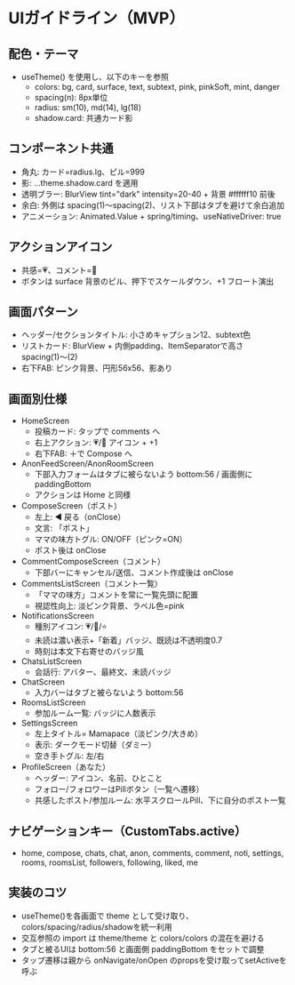 # UIガイドライン（MVP）

## 配色・テーマ
- useTheme() を使用し、以下のキーを参照
  - colors: bg, card, surface, text, subtext, pink, pinkSoft, mint, danger
  - spacing(n): 8px単位
  - radius: sm(10), md(14), lg(18)
  - shadow.card: 共通カード影

## コンポーネント共通
- 角丸: カード=radius.lg、ピル=999
- 影: ...theme.shadow.card を適用
- 透明ブラー: BlurView tint="dark" intensity=20-40 + 背景 #ffffff10 前後
- 余白: 外側は spacing(1)〜spacing(2)、リスト下部はタブを避けて余白追加
- アニメーション: Animated.Value + spring/timing、useNativeDriver: true

## アクションアイコン
- 共感=💗、コメント=💬
- ボタンは surface 背景のピル、押下でスケールダウン、+1 フロート演出

## 画面パターン
- ヘッダー/セクションタイトル: 小さめキャプション12、subtext色
- リストカード: BlurView + 内側padding、ItemSeparatorで高さ spacing(1)〜(2)
- 右下FAB: ピンク背景、円形56x56、影あり

## 画面別仕様
- HomeScreen
  - 投稿カード: タップで comments へ
  - 右上アクション: 💗/💬 アイコン + +1
  - 右下FAB: ＋で Compose へ
- AnonFeedScreen/AnonRoomScreen
  - 下部入力フォームはタブに被らないよう bottom:56 / 画面側に paddingBottom
  - アクションは Home と同様
- ComposeScreen（ポスト）
  - 左上: ◀️ 戻る（onClose）
  - 文言: 「ポスト」
  - ママの味方トグル: ON/OFF（ピンク=ON）
  - ポスト後は onClose
- CommentComposeScreen（コメント）
  - 下部バーにキャンセル/送信、コメント作成後は onClose
- CommentsListScreen（コメント一覧）
  - 「ママの味方」コメントを常に一覧先頭に配置
  - 視認性向上: 淡ピンク背景、ラベル色=pink
- NotificationsScreen
  - 種別アイコン: 💗/💬/⭐️
  - 未読は濃い表示+「新着」バッジ、既読は不透明度0.7
  - 時刻は本文下右寄せのバッジ風
- ChatsListScreen
  - 会話行: アバター、最終文、未読バッジ
- ChatScreen
  - 入力バーはタブと被らないよう bottom:56
- RoomsListScreen
  - 参加ルーム一覧: バッジに人数表示
- SettingsScreen
  - 左上タイトル= Mamapace（淡ピンク/大きめ）
  - 表示: ダークモード切替（ダミー）
  - 空き手トグル: 左/右
- ProfileScreen（あなた）
  - ヘッダー: アイコン、名前、ひとこと
  - フォロー/フォロワーはPillボタン（一覧へ遷移）
  - 共感したポスト/参加ルーム: 水平スクロールPill、下に自分のポスト一覧

## ナビゲーションキー（CustomTabs.active）
- home, compose, chats, chat, anon, comments, comment, noti, settings, rooms, roomsList, followers, following, liked, me

## 実装のコツ
- useTheme()を各画面で theme として受け取り、colors/spacing/radius/shadowを統一利用
- 交互参照の import は theme/theme と colors/colors の混在を避ける
- タブと被るUIは bottom:56 と画面側 paddingBottom をセットで調整
- タップ遷移は親から onNavigate/onOpen のpropsを受け取ってsetActiveを呼ぶ
